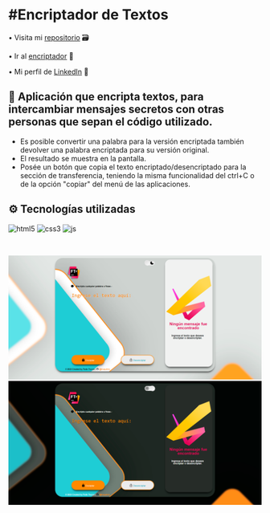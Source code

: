 <h1>#Encriptador de Textos</h1>

• Visita mi <a href="https://github.com/truquinio/alura-challenge-1-Encriptador">repositorio</a> 🗃

• Ir al <a href="https://truquinio.github.io/alura-challenge-1-Encriptador/">encriptador</a> 🔗

• Mi perfil de <a href="https://www.linkedin.com/in/federico-trucco/">LinkedIn</a> 🪪

<h2>🔐 Aplicación que encripta textos, para intercambiar mensajes secretos con otras personas que sepan el código utilizado.</h2>

- Es posible convertir una palabra para la versión encriptada también devolver una palabra encriptada para su versión original.
- El resultado se muestra en la pantalla.
- Posée un botón que copia el texto encriptado/desencriptado para la sección de transferencia, teniendo la misma funcionalidad del ctrl+C o de la opción "copiar" del menú de las aplicaciones.

<h2>⚙️ Tecnologías utilizadas</h2>


![html5](https://cdn-icons-png.flaticon.com/512/174/174854.png) 
![css3](https://cdn-icons-png.flaticon.com/512/732/732190.png)
![js](https://cdn-icons-png.flaticon.com/512/5968/5968292.png)

<br>

![light mode](/Encriptador%20%231.png)
![dark mode](/Encriptador%20%232.png)
